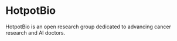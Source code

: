 # HotpotBio
HotpotBio is an open research group dedicated to advancing cancer research and AI doctors.
